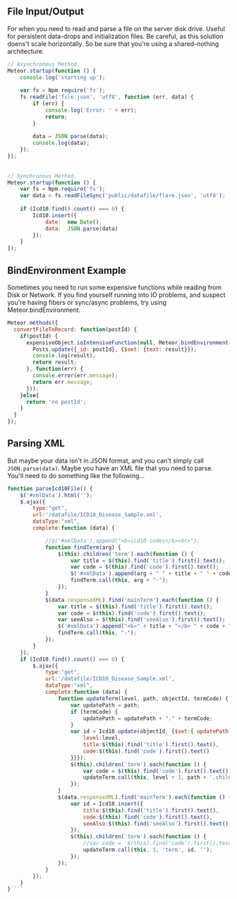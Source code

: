 ## File Input/Output
For when you need to read and parse a file on the server disk drive.  Useful for persistent data-drops and initialization files.  Be careful, as this solution doens't scale horizontally.  So be sure that you're using a shared-nothing architecture.  

````js
// Asynchronous Method.
Meteor.startup(function () {
    console.log('starting up');
 
    var fs = Npm.require('fs');
    fs.readFile('file.json', 'utf8', function (err, data) {
        if (err) {
            console.log('Error: ' + err);
            return;
        }
 
        data = JSON.parse(data);
        console.log(data);
    });
});
 
 
// Synchronous Method.
Meteor.startup(function () {
    var fs = Npm.require('fs');
    var data = fs.readFileSync('public/datafile/flare.json', 'utf8');
 
    if (Icd10.find().count() === 0) {
        Icd10.insert({
            date:  new Date(),
            data:  JSON.parse(data)
        });
    }
});
````

## BindEnvironment Example  

Sometimes you need to run some expensive functions while reading from Disk or Network.  If you find yourself running into IO problems, and suspect you're having fibers or sync/async problems, try using Meteor.bindEnvironment.  
````js
Meteor.methods({
  convertFileToRecord: function(postId) {
    if(postId) {
      expensiveObject.ioIntensiveFunction(null, Meteor.bindEnvironment(function(result) {
        Posts.update({_id: postId}, {$set: {text: result}});
        console.log(result);
        return result;
      }, function(err) {
        console.error(err.message);
        return err.message;
      }));
    }else{
      return 'no postId';
    }
  }
});
````



## Parsing XML  
But maybe your data isn't in JSON format, and you can't simply call ``JSON.parse(data)``.  Maybe you have an XML file that you need to parse.  You'll need to do something like the following...     

````js
function parseIcd10File() {
    $('#xmlData').html('');
    $.ajax({
        type:"get",
        url:'/datafile/ICD10_Disease_Sample.xml',
        dataType:"xml",
        complete:function (data) {

            //$('#xmlData').append("<b>icd10 codes</b><br>");
            function findTerm(arg) {
                $(this).children('term').each(function () {
                    var title = $(this).find('title').first().text();
                    var code = $(this).find('code').first().text();
                    $('#xmlData').append(arg + " " + title + " " + code + "<br>");
                    findTerm.call(this, arg + "-");
                });
            }
            $(data.responseXML).find('mainTerm').each(function () {
                var title = $(this).find('title').first().text();
                var code = $(this).find('code').first().text();
                var seeAlso = $(this).find('seeAlso').first().text();
                $('#xmlData').append("<b>" + title + "</b> " + code + "<br>");
                findTerm.call(this, "-");
            });
        }
    });
    if (Icd10.find().count() === 0) {
        $.ajax({
            type:"get",
            url:'/datafile/ICD10_Disease_Sample.xml',
            dataType:"xml",
            complete:function (data) {
                function updateTerm(level, path, objectId, termCode) {
                    var updatePath = path;
                    if (termCode) {
                        updatePath = updatePath + "." + termCode;
                    }
                    var id = Icd10.update(objectId, {$set:{ updatePath:{
                        level:level,
                        title:$(this).find('title').first().text(),
                        code:$(this).find('code').first().text()
                    }}});
                    $(this).children('term').each(function () {
                        var code = $(this).find('code').first().text();
                        updateTerm.call(this, level + 1, path + '.children', id, code);
                    });
                }
                $(data.responseXML).find('mainTerm').each(function () {
                    var id = Icd10.insert({
                        title:$(this).find('title').first().text(),
                        code:$(this).find('code').first().text(),
                        seeAlso:$(this).find('seeAlso').first().text()
                    });
                    $(this).children('term').each(function () {
                        //var code =  $(this).find('code').first().text();
                        updateTerm.call(this, 1, 'term', id, '');
                    });
                });
            }
        });
    }
}````


